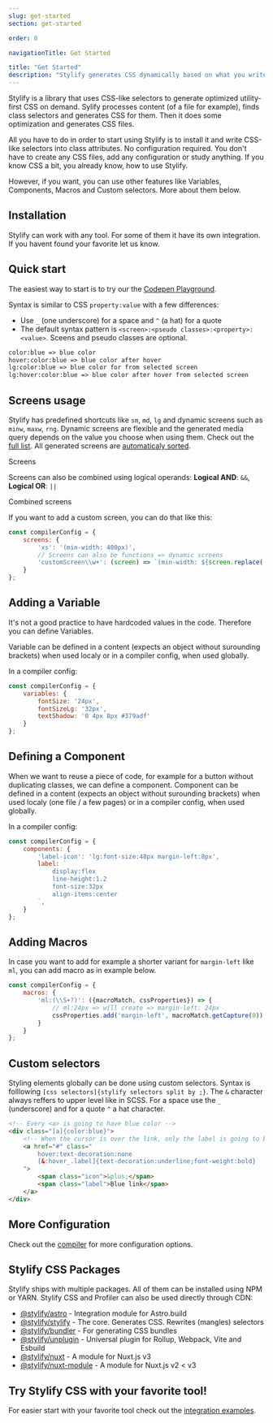 ```yaml
---
slug: get-started
section: get-started

order: 0

navigationTitle: Get Started

title: "Get Started"
description: "Stylify generates CSS dynamically based on what you write. Learn how to use it!"
---
```


Stylify is a library that uses CSS-like selectors to generate optimized utility-first CSS on demand.
Sylify processes content (of a file for example), finds class selectors and generates CSS for them. Then it does some optimization and generates CSS files.

All you have to do in order to start using Stylify is to install it and write CSS-like selectors into class attributes. No configuration required. You don't have to create any CSS files, add any configuration or study anything. If you know CSS a bit, you already know, how to use Stylify.

However, if you want, you can use other features like Variables, Components, Macros and Custom selectors. More about them below.

## Installation

Stylify can work with any tool. For some of them it have its own integration. If you havent found your favorite let us know.

<integration-blocks></integration-blocks>

## Quick start
The easiest way to start is to try our the <a href="https://codepen.io/Machy8/pen/Bawpvdy?editors=1010" target="blank" rel="noopener nofollow">Codepen Playground</a>.

<nuxt-link to="/docs/stylify/compiler#syntax">Syntax</nuxt-link> is similar to CSS `property:value` with a few differences:
- Use `_` (one underscore) for a space and `^` (a hat) for a quote
- The default syntax pattern is `<screen>:<pseudo classes>:<property>:<value>`. Sceens and pseudo classes are optional.

```html
color:blue => blue color
hover:color:blue => blue color after hover
lg:color:blue => blue color for from selected screen
lg:hover:color:blue => blue color after hover from selected screen
```

<!-- stylify-ignore -->
<get-started-selectors layout="column"></get-started-selectors>
<!-- /stylify-ignore -->

## Screens usage
Stylify has predefined shortcuts like `sm`, `md`, `lg` and dynamic screens such as `minw`, `maxw`, `rng`. <nuxt-link to="/docs/stylify/compiler#screens">Dynamic screens</nuxt-link> are flexible and the generated media query depends on the value you choose when using them.
Check out the [full list](/docs/stylify/native-preset#screens). All generated screens are [automaticaly sorted](/docs/stylify/compiler#logical-operands-in-screens).


<!-- stylify-ignore -->
<example-editor layout="column" class="min-height:220px">
<div class="font-size:12px minw768px:font-size:32px lg:font-size:24px">
	Screens
</div>
</example-editor>
<!-- /stylify-ignore -->

Screens can also be combined using logical operands: **Logical AND**: `&&`, **Logical OR**: `||`

<!-- stylify-ignore -->
<example-editor layout="column" class="min-height:220px">
<div class="lg||landscape:color:orange sm&&dark:color:grey lg&&dark:color:white">
	Combined screens
</div>
</example-editor>
<!-- /stylify-ignore -->

If you want to add a custom screen, you can do that like this:
```js
const compilerConfig = {
	screens: {
		'xs': '(min-width: 400px)',
		// Screens can also be functions => dynamic screens
		'customScreen\\w+': (screen) => `(min-width: ${screen.replace('customScreen', '')})`
	}
};
```

## Adding a Variable
It's not a good practice to have hardcoded values in the code. Therefore you can <nuxt-link to="/docs/stylify/compiler#variables">define Variables</nuxt-link>.

Variable can be defined in a content (expects an object without surounding brackets) when used localy or in a compiler config, when used globally.

<get-started-variables layout="column"></get-started-variables>

In a compiler config:
```js
const compilerConfig = {
	variables: {
		fontSize: '24px',
		fontSizeLg: '32px',
		textShadow: '0 4px 8px #379adf'
	}
};
```

## Defining a Component
When we want to reuse a piece of code, for example for a button without duplicating classes, we can <nuxt-link to="/docs/stylify/compiler#components">define a component</nuxt-link>. Component can be defined in a content (expects an object without surounding brackets) when used localy (one file / a few pages) or in a compiler config, when used globally.

<get-started-components layout="column"></get-started-components>

In a compiler config:
```js
const compilerConfig = {
	components: {
		'label-icon': 'lg:font-size:48px margin-left:8px',
		label: `
			display:flex
			line-height:1.2
			font-size:32px
			align-items:center
		`,
	}
};
```

## Adding Macros
In case you want to add for example a shorter variant for `margin-left` like `ml`, you can <nuxt-link to="/docs/stylify/compiler#macros">add macro</nuxt-link> as in example below.

```js
const compilerConfig = {
	macros: {
		'ml:(\\S+?)': ({macroMatch, cssProperties}) => {
			// ml:24px => will create => margin-left: 24px
			cssProperties.add('margin-left', macroMatch.getCapture(0));
		}
	}
};
```

## Custom selectors
Styling elements globally can be done using <nuxt-link to="/docs/stylify/compiler#customselectors">custom selectors</nuxt-link>.
Syntax is folllowing `[css selectors]{stylify selectors split by ;}`.
The `&` character always reffers to upper level like in SCSS.
For a space use the `_` (underscore) and for a quote `^` a hat character.

```html
<!-- Every <a> is going to have blue color -->
<div class="[a]{color:blue}">
	<!-- When the cursor is over the link, only the label is going to be underlined -->
	<a href="#" class="
		hover:text-decoration:none
		[&:hover_.label]{text-decoration:underline;font-weight:bold}
	">
		<span class="icon">&plus;</span>
		<span class="label">Blue link</span>
	</a>
</div>
```

## More Configuration
Check out the [compiler](/docs/stylify/compiler) for more configuration options.

## Stylify CSS Packages
Stylify ships with multiple packages. All of them can be installed using NPM or YARN. Stylify CSS and Profiler can also be used directly through CDN:

- [@stylify/astro](/docs/astro) - Integration module for Astro.build
- [@stylify/stylify](/docs/stylify) - The core. Generates CSS. Rewrites (mangles) selectors
- [@stylify/bundler](/docs/bundler) - For generating CSS bundles
- [@stylify/unplugin](/docs/unplugin) - Universal plugin for Rollup, Webpack, Vite and Esbuild
- [@stylify/nuxt](/docs/nuxt) - A module for Nuxt.js v3
- [@stylify/nuxt-module](/docs/nuxt-module) - A module for Nuxt.js v2 < v3

## Try Stylify CSS with your favorite tool!

For easier start with your favorite tool check out the [integration examples](/docs/integrations).

<integration-blocks />
